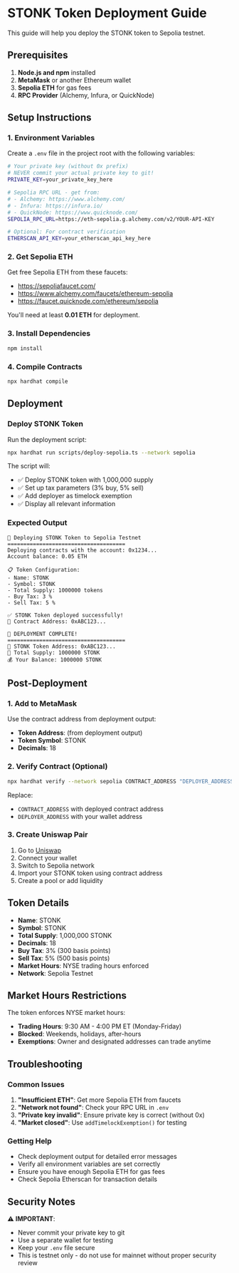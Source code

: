# STONK Token Deployment Guide

This guide will help you deploy the STONK token to Sepolia testnet.

## Prerequisites

1. **Node.js and npm** installed
2. **MetaMask** or another Ethereum wallet
3. **Sepolia ETH** for gas fees
4. **RPC Provider** (Alchemy, Infura, or QuickNode)

## Setup Instructions

### 1. Environment Variables

Create a `.env` file in the project root with the following variables:

```bash
# Your private key (without 0x prefix)
# NEVER commit your actual private key to git!
PRIVATE_KEY=your_private_key_here

# Sepolia RPC URL - get from:
# - Alchemy: https://www.alchemy.com/
# - Infura: https://infura.io/
# - QuickNode: https://www.quicknode.com/
SEPOLIA_RPC_URL=https://eth-sepolia.g.alchemy.com/v2/YOUR-API-KEY

# Optional: For contract verification
ETHERSCAN_API_KEY=your_etherscan_api_key_here
```

### 2. Get Sepolia ETH

Get free Sepolia ETH from these faucets:

- https://sepoliafaucet.com/
- https://www.alchemy.com/faucets/ethereum-sepolia
- https://faucet.quicknode.com/ethereum/sepolia

You'll need at least **0.01 ETH** for deployment.

### 3. Install Dependencies

```bash
npm install
```

### 4. Compile Contracts

```bash
npx hardhat compile
```

## Deployment

### Deploy STONK Token

Run the deployment script:

```bash
npx hardhat run scripts/deploy-sepolia.ts --network sepolia
```

The script will:

- ✅ Deploy STONK token with 1,000,000 supply
- ✅ Set up tax parameters (3% buy, 5% sell)
- ✅ Add deployer as timelock exemption
- ✅ Display all relevant information

### Expected Output

```
🚀 Deploying STONK Token to Sepolia Testnet
=====================================
Deploying contracts with the account: 0x1234...
Account balance: 0.05 ETH

📋 Token Configuration:
- Name: STONK
- Symbol: STONK
- Total Supply: 1000000 tokens
- Buy Tax: 3 %
- Sell Tax: 5 %

✅ STONK Token deployed successfully!
📍 Contract Address: 0xABC123...

🎉 DEPLOYMENT COMPLETE!
=====================================
📍 STONK Token Address: 0xABC123...
🏦 Total Supply: 1000000 STONK
💰 Your Balance: 1000000 STONK
```

## Post-Deployment

### 1. Add to MetaMask

Use the contract address from deployment output:

- **Token Address**: (from deployment output)
- **Token Symbol**: STONK
- **Decimals**: 18

### 2. Verify Contract (Optional)

```bash
npx hardhat verify --network sepolia CONTRACT_ADDRESS "DEPLOYER_ADDRESS" "STONK" "STONK" "1000000000000000000000000" "DEPLOYER_ADDRESS" "[300,500,50,'DEPLOYER_ADDRESS']"
```

Replace:

- `CONTRACT_ADDRESS` with deployed contract address
- `DEPLOYER_ADDRESS` with your wallet address

### 3. Create Uniswap Pair

1. Go to [Uniswap](https://app.uniswap.org/)
2. Connect your wallet
3. Switch to Sepolia network
4. Import your STONK token using contract address
5. Create a pool or add liquidity

## Token Details

- **Name**: STONK
- **Symbol**: STONK
- **Total Supply**: 1,000,000 STONK
- **Decimals**: 18
- **Buy Tax**: 3% (300 basis points)
- **Sell Tax**: 5% (500 basis points)
- **Market Hours**: NYSE trading hours enforced
- **Network**: Sepolia Testnet

## Market Hours Restrictions

The token enforces NYSE market hours:

- **Trading Hours**: 9:30 AM - 4:00 PM ET (Monday-Friday)
- **Blocked**: Weekends, holidays, after-hours
- **Exemptions**: Owner and designated addresses can trade anytime

## Troubleshooting

### Common Issues

1. **"Insufficient ETH"**: Get more Sepolia ETH from faucets
2. **"Network not found"**: Check your RPC URL in `.env`
3. **"Private key invalid"**: Ensure private key is correct (without 0x)
4. **"Market closed"**: Use `addTimelockExemption()` for testing

### Getting Help

- Check deployment output for detailed error messages
- Verify all environment variables are set correctly
- Ensure you have enough Sepolia ETH for gas fees
- Check Sepolia Etherscan for transaction details

## Security Notes

⚠️ **IMPORTANT**:

- Never commit your private key to git
- Use a separate wallet for testing
- Keep your `.env` file secure
- This is testnet only - do not use for mainnet without proper security review
